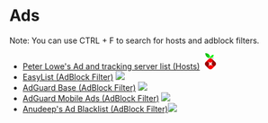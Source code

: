 # Ads

Note: You can use CTRL + F to search for hosts and adblock filters.


- [Peter Lowe's Ad and tracking server list (Hosts)](https://pgl.yoyo.org/adservers/serverlist.php?hostformat=hosts&showintro=1&mimetype=plaintext) ![](https://raw.githubusercontent.com/DevShubam/Filterlist-Collection/main/img/Icon-Small.png)
- [EasyList (AdBlock Filter)](https://easylist.to) ![](https://user-images.githubusercontent.com/65375709/110261600-dd47a900-7f7e-11eb-902f-e95eb87fa980.png)
- [AdGuard Base (AdBlock Filter)](https://github.com/AdguardTeam/AdguardFilters) ![](https://user-images.githubusercontent.com/65375709/110261600-dd47a900-7f7e-11eb-902f-e95eb87fa980.png)
- [AdGuard Mobile Ads (AdBlock Filter)](https://github.com/AdguardTeam/AdguardFilters) ![](https://user-images.githubusercontent.com/65375709/110261600-dd47a900-7f7e-11eb-902f-e95eb87fa980.png)
- [Anudeep's Ad Blacklist (AdBlock Filter)](https://raw.githubusercontent.com/anudeepND/blacklist/master/adservers.txt)![](https://user-images.githubusercontent.com/65375709/110261600-dd47a900-7f7e-11eb-902f-e95eb87fa980.png)
